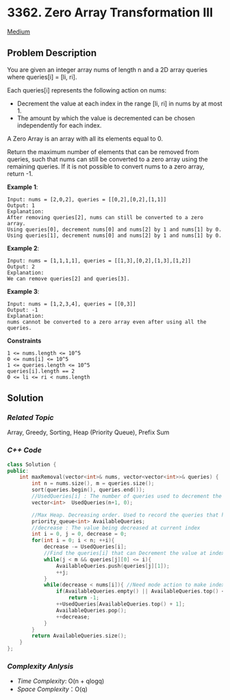 # 3362. Zero Array Transformation III
[Medium]()

## Problem Description

You are given an integer array nums of length n and a 2D array queries where queries[i] = [li, ri].

Each queries[i] represents the following action on nums:

  - Decrement the value at each index in the range [li, ri] in nums by at most 1.
  - The amount by which the value is decremented can be chosen independently for each index.

A Zero Array is an array with all its elements equal to 0.

Return the maximum number of elements that can be removed from queries, such that nums can still be converted to a zero array using the remaining queries. If it is not possible to convert nums to a zero array, return -1.


**Example 1**:
```
Input: nums = [2,0,2], queries = [[0,2],[0,2],[1,1]]
Output: 1
Explanation:
After removing queries[2], nums can still be converted to a zero array.
Using queries[0], decrement nums[0] and nums[2] by 1 and nums[1] by 0.
Using queries[1], decrement nums[0] and nums[2] by 1 and nums[1] by 0.
```
**Example 2**:
```
Input: nums = [1,1,1,1], queries = [[1,3],[0,2],[1,3],[1,2]]
Output: 2
Explanation:
We can remove queries[2] and queries[3].
```
**Example 3**:
```
Input: nums = [1,2,3,4], queries = [[0,3]]
Output: -1
Explanation:
nums cannot be converted to a zero array even after using all the queries.
```

**Constraints**
```
1 <= nums.length <= 10^5
0 <= nums[i] <= 10^5
1 <= queries.length <= 10^5
queries[i].length == 2
0 <= li <= ri < nums.length
```

## Solution

### _Related Topic_
   Array, Greedy, Sorting, Heap (Priority Queue), Prefix Sum

### _C++ Code_
```cpp
class Solution {
public:
    int maxRemoval(vector<int>& nums, vector<vector<int>>& queries) {
        int n = nums.size(), m = queries.size();
        sort(queries.begin(), queries.end());
        //UsedQueries[i] : The number of queries used to decrement the value at index "i - 1"
        vector<int>  UsedQueries(n+1, 0);

        //Max Heap. Decreasing order. Used to record the queries that hasn't been used to decrement the value of array 'num'
        priority_queue<int> AvailableQueries;
        //decrease : The value being decreased at current index
        int i = 0, j = 0, decrease = 0;
        for(int i = 0; i < n; ++i){
            decrease -= UsedQueries[i];
            //Find the queries[i] that can Decrement the value at index "i"
            while(j < m && queries[j][0] <= i){
                AvailableQueries.push(queries[j][1]);
                ++j;
            }
            while(decrease < nums[i]){ //Need mode action to make index 'i' be 0.
                if(AvailableQueries.empty() || AvailableQueries.top() < i) //No mre available queue can be used.
                    return -1;
                ++UsedQueries[AvailableQueries.top() + 1];
                AvailableQueries.pop();
                ++decrease;
            }
        }
        return AvailableQueries.size();
    }
};
```

### _Complexity Anlysis_
- _Time Complexity_: O(n + qlogq)
- _Space Complexity_：O(q)
